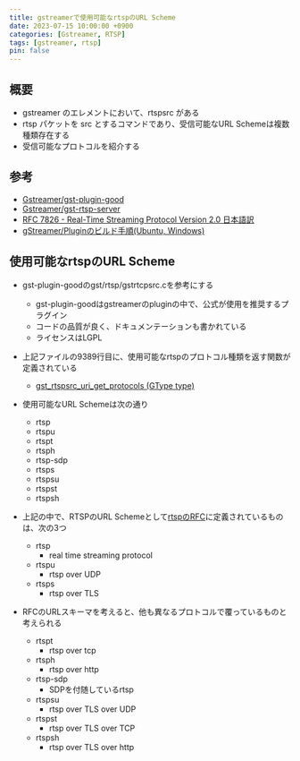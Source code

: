 ```yaml
---
title: gstreamerで使用可能なrtspのURL Scheme
date: 2023-07-15 10:00:00 +0900
categories: [Gstreamer, RTSP]
tags: [gstreamer, rtsp]
pin: false
---
```


## 概要

- gstreamer のエレメントにおいて、rtspsrc がある
- rtsp パケットを src とするコマンドであり、受信可能なURL Schemeは複数種類存在する
- 受信可能なプロトコルを紹介する

## 参考
- [Gstreamer/gst-plugin-good](https://github.com/GStreamer/gst-plugins-good/tree/20bbeb5e37666c53c254c7b08470ad8a00d97630)
- [Gstreamer/gst-rtsp-server](https://github.com/GStreamer/gst-rtsp-server)
- [RFC 7826 - Real-Time Streaming Protocol Version 2.0 日本語訳](https://tex2e.github.io/rfc-translater/html/rfc7826.html)
- [gStreamer/Pluginのビルド手順(Ubuntu, Windows)](https://qiita.com/nakakura/items/4b2c1c312236ea96824b)

## 使用可能なrtspのURL Scheme
- gst-plugin-goodのgst/rtsp/gstrtcpsrc.cを参考にする
    - gst-plugin-goodはgstreamerのpluginの中で、公式が使用を推奨するプラグイン
    - コードの品質が良く、ドキュメンテーションも書かれている
    - ライセンスはLGPL
- 上記ファイルの9389行目に、使用可能なrtspのプロトコル種類を返す関数が定義されている
    - [gst_rtspsrc_uri_get_protocols (GType type)](https://github.com/GStreamer/gst-plugins-good/blob/20bbeb5e37666c53c254c7b08470ad8a00d97630/gst/rtsp/gstrtspsrc.c#L9387C1-L9387C30)

- 使用可能なURL Schemeは次の通り
    - rtsp
    - rtspu
    - rtspt
    - rtsph
    - rtsp-sdp
    - rtsps
    - rtspsu
    - rtspst
    - rtspsh

- 上記の中で、RTSPのURL Schemeとして[rtspのRFC](https://tex2e.github.io/rfc-translater/html/rfc7826.html#22-14-1--The-rtsp-URI-Scheme)に定義されているものは、次の3つ
    - rtsp
       - real time streaming protocol
    - rtspu
        - rtsp over UDP
    - rtsps
        - rtsp over TLS

- RFCのURLスキーマを考えると、他も異なるプロトコルで覆っているものと考えられる
    - rtspt
        - rtsp over tcp
    - rtsph
        - rtsp over http
    - rtsp-sdp
        - SDPを付随しているrtsp
    - rtspsu
        - rtsp over TLS over UDP
    - rtspst
        - rtsp over TLS over TCP
    - rtspsh
        - rtsp over TLS over http
